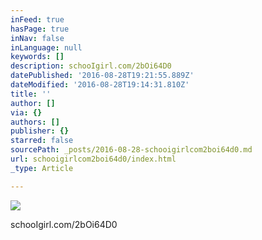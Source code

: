 ```yaml
---
inFeed: true
hasPage: true
inNav: false
inLanguage: null
keywords: []
description: schooIgirl.com/2bOi64D0
datePublished: '2016-08-28T19:21:55.889Z'
dateModified: '2016-08-28T19:14:31.810Z'
title: ''
author: []
via: {}
authors: []
publisher: {}
starred: false
sourcePath: _posts/2016-08-28-schooigirlcom2boi64d0.md
url: schooigirlcom2boi64d0/index.html
_type: Article

---
```

![](https://the-grid-user-content.s3-us-west-2.amazonaws.com/5395f1ee-14c1-4425-a732-59fa562bf77f.jpg)

schooIgirl.com/2bOi64D0